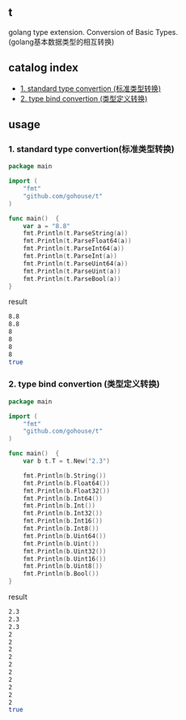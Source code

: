 ## t
golang type extension. Conversion of Basic Types.  
(golang基本数据类型的相互转换)

## catalog index
- [1. standard type convertion (标准类型转换)](#1-standard-type-convertion标准类型转换)  
- [2. type bind convertion (类型定义转换)](#2-type-bind-convertion类型定义转换)

## usage
### 1. standard type convertion(标准类型转换)
```go
package main

import (
	"fmt"
	"github.com/gohouse/t"
)

func main()  {
	var a = "8.8"
	fmt.Println(t.ParseString(a))
	fmt.Println(t.ParseFloat64(a))
	fmt.Println(t.ParseInt64(a))
	fmt.Println(t.ParseInt(a))
	fmt.Println(t.ParseUint64(a))
	fmt.Println(t.ParseUint(a))
	fmt.Println(t.ParseBool(a))
}
```
result
```bash
8.8
8.8
8
8
8
8
true
```
### 2. type bind convertion (类型定义转换)
```go
package main

import (
	"fmt"
	"github.com/gohouse/t"
)

func main()  {
    var b t.T = t.New("2.3")

    fmt.Println(b.String())
    fmt.Println(b.Float64())
    fmt.Println(b.Float32())
    fmt.Println(b.Int64())
    fmt.Println(b.Int())
    fmt.Println(b.Int32())
    fmt.Println(b.Int16())
    fmt.Println(b.Int8())
    fmt.Println(b.Uint64())
    fmt.Println(b.Uint())
    fmt.Println(b.Uint32())
    fmt.Println(b.Uint16())
    fmt.Println(b.Uint8())
    fmt.Println(b.Bool())
}
```
result
```sh
2.3
2.3
2.3
2
2
2
2
2
2
2
2
2
2
true
```
